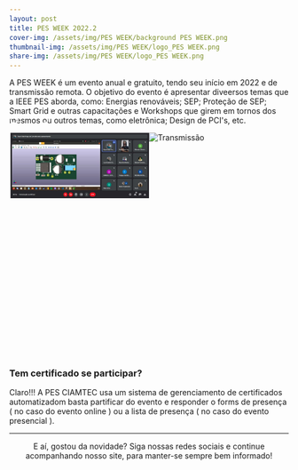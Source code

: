 ```yaml
---
layout: post
title: PES WEEK 2022.2
cover-img: /assets/img/PES WEEK/background PES WEEK.png
thumbnail-img: /assets/img/PES WEEK/logo_PES WEEK.png
share-img: /assets/img/PES WEEK/logo_PES WEEK.png
---
```


  A PES WEEK é um evento anual e gratuito, tendo seu início em 2022 e de transmissão remota. O objetivo do evento é apresentar diveersos temas que a IEEE PES aborda, como: Energias renováveis; SEP; Proteção de SEP; Smart Grid e outras capacitações e Workshops que girem em tornos dos mesmos ou outros temas, como eletrônica;  Design de PCI's, etc.


<style type="text/css">
  .slider{
   margin: 0 auto;
   width: 500px;
   height: 400px;
   overflow: hidden;
  } 

  .slides{
    width: 200%;
    height: 400px;
    display: flex;
  }

  .slides input{
    display: none;
  }

  .slide{
    width: 25%;
    position: relative;
  }

  .slide img{
    width: 500px;
  }

  .manual-navigation{
    position: absolute;
    width: 500;
    margin-top: -30px;
    display: flex;
    justify-content: center; 
  }

  .manual-btn{
    border: 2px solid #FFF;
    padding: 5px;
    border-radius: 10px;
    cursor: pointer;
    transition: 1s;
  }

  .manual-btn:not(:last-child){
    margin-right: 40px;
  }

  #radio1-checked ~ .first{
    margin-left: 0;
  }

  #radio2-checked ~ .first{
    margin-left: -25%;
  }

  .navegation-auto div{
    border: 2px solid #20a6ff
    padding: 5px;
    border-radius: 10px;
    cursor: pointer;
    transition: 1s;
  }

  .navegation-auto{
    position: absolute;
    width: 500px;
    margin-top: 360px;
    display: flex;
    justify-content: center;
  }

  .navegation-auto div:not(:last-child){
    margin-right: 40px;
  }

  #radio1:checked ~ .navigation-auto .auto-btn1{
    background-color #1C6941;
  }

  #radio2:checked ~ .navigation-auto .auto-btn2{
    background-color #1C6941;
  }

  

  </style>

  

  



  <div class="slider">
    <!--Radio buttons-->
    <div class="slides"> 

   <input type="radio" name="radio-btn" id="radio1">
   <input type="radio" name="radio-btn" id="radio2">
      <!--fim Radio buttons-->

  <!--Slide imagens-->
  <div class="slide first">
       <img src="/assets/img/PES WEEK/KICAD_PES_WEEK.jpeg" alt="KICAD" />
    </div>
    <div class="slide">
       <img src="/assets/img/PES WEEK/Transmissão_PES_WEEK.jpeg" alt="Transmissão" />
  </div>

  <div class="navigation-auto">
    <div class="auto-btn1"></div>
    <div class="auto-btn2"></div>
  </div>

  <div class="manual-navigation">
    <label for="radio1" class="manual-btn"></label>
    <label for="radio2" class="manual-btn"></label>
  </div>

  </div>

  </div>
  
  
### Tem certificado se participar?
  Claro!!! A PES CIAMTEC usa um sistema de gerenciamento de certificados automatizadom basta partificar do evento e responder o forms de presença ( no caso do evento online ) ou a lista de presença ( no caso do evento presencial ).

---
<p style="text-align: center;">
E aí, gostou da novidade?
Siga nossas redes sociais e continue acompanhando nosso site, para manter-se sempre bem informado!
</p>
